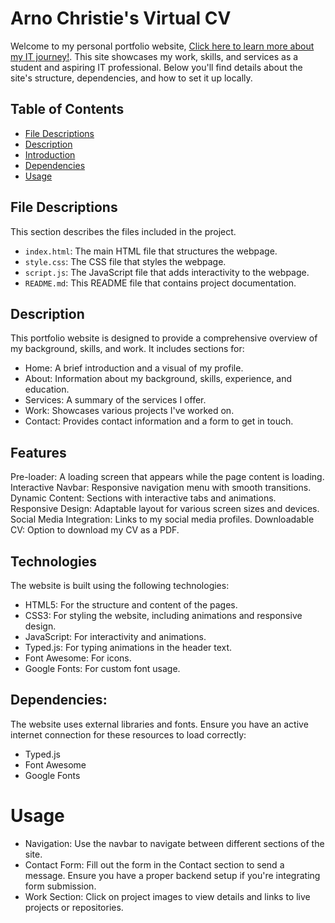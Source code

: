 # Arno Christie's Virtual CV

Welcome to my personal portfolio website, [Click here to learn more about my IT journey!](https://timetotakenotes.github.io/MyVirtualCV/). This site showcases my work, skills, and services as a student and aspiring IT professional. Below you'll find details about the site's structure, dependencies, and how to set it up locally.

## Table of Contents
- [File Descriptions](#file-descriptions)
- [Description](#description)
- [Introduction](#introduction)
- [Dependencies](#dependencies)
- [Usage](#usage)

## File Descriptions
This section describes the files included in the project.

- `index.html`: The main HTML file that structures the webpage.
- `style.css`: The CSS file that styles the webpage.
- `script.js`: The JavaScript file that adds interactivity to the webpage.
- `README.md`: This README file that contains project documentation.

## Description
This portfolio website is designed to provide a comprehensive overview of my background, skills, and work. It includes sections for:
- Home: A brief introduction and a visual of my profile.
- About: Information about my background, skills, experience, and education.
- Services: A summary of the services I offer.
- Work: Showcases various projects I've worked on.
- Contact: Provides contact information and a form to get in touch.

## Features
Pre-loader: A loading screen that appears while the page content is loading.
Interactive Navbar: Responsive navigation menu with smooth transitions.
Dynamic Content: Sections with interactive tabs and animations.
Responsive Design: Adaptable layout for various screen sizes and devices.
Social Media Integration: Links to my social media profiles.
Downloadable CV: Option to download my CV as a PDF.

## Technologies
The website is built using the following technologies:
- HTML5: For the structure and content of the pages.
- CSS3: For styling the website, including animations and responsive design.
- JavaScript: For interactivity and animations.
- Typed.js: For typing animations in the header text.
- Font Awesome: For icons.
- Google Fonts: For custom font usage.

## Dependencies:
The website uses external libraries and fonts. Ensure you have an active internet connection for these resources to load correctly:
- Typed.js
- Font Awesome
- Google Fonts

# Usage
- Navigation: Use the navbar to navigate between different sections of the site.
- Contact Form: Fill out the form in the Contact section to send a message. Ensure you have a proper backend setup if you're integrating form submission.
- Work Section: Click on project images to view details and links to live projects or repositories.
